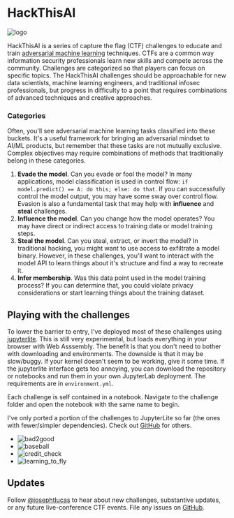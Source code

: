 # HackThisAI
![logo](htai.png)

HackThisAI is a series of capture the flag (CTF) challenges to educate and train [adversarial machine learning](https://en.wikipedia.org/wiki/Adversarial_machine_learning) techniques. CTFs are a common way information security professionals learn new skills and compete across the community. Challenges are categorized so that players can focus on specific topics. The HackThisAI challenges should be approachable for new data scientists, machine learning engineers, and traditional infosec professionals, but progress in difficulty to a point that requires combinations of advanced techniques and creative approaches.


### Categories
Often, you'll see adversarial machine learning tasks classified into these buckets. It's a useful framework for bringing an adversarial mindset to AI/ML products, but remember that these tasks are not mutually exclusive. Complex objectives may require combinations of methods that traditionally belong in these categories.

1. **Evade the model**. Can you evade or fool the model? In many applications, model classification is used in control flow: `if model.predict() == A: do this; else: do that`. If you can successfully control the model output, you may have some sway over control flow. Evasion is also a fundamental task that may help with **influence** and **steal** challenges.
2. **Influence the model**. Can you change how the model operates? You may have direct or indirect access to training data or model training steps.
3. **Steal the model**. Can you steal, extract, or invert the model? In traditional hacking, you might want to use access to exfiltrate a model binary. However, in these challenges, you'll want to interact with the model API to learn things about it's structure and find a way to recreate it.
4. **Infer membership**. Was this data point used in the model training process? If you can determine that, you could violate privacy considerations or start learning things about the training dataset.

## Playing with the challenges

To lower the barrier to entry, I've deployed most of these challenges using [jupyterlite](https://jupyterlite.readthedocs.io/en/latest/). This is still very experimental, but loads everything in your browser with Web Asssembly. The benefit is that you don't need to bother with downloading and environments. The downside is that it may be slow/buggy. If your kernel doesn't seem to be working, give it some time. If the jupyterlite interface gets too annoying, you can download the repository or notebooks and run them in your own JupyterLab deployment. The requirements are in `environment.yml`.

Each challenge is self contained in a notebook. Navigate to the challenge folder and open the notebook with the same name to begin.

I've only ported a portion of the challenges to JupyterLite so far (the ones with fewer/simpler dependencies). Check out [GitHub](https://github.com/JosephTLucas/HackThisAI) for others.
 
- ![bad2good](bad2good/bad2good.ipynb)
- ![baseball](baseball/baseball.ipynb)
- ![credit_check](credit_check/credit_check.ipynb)
- ![learning_to_fly](learning_to_fly/learning_to_fly.ipynb)

## Updates
Follow [@josephtlucas](https://twitter.com/josephtlucas) to hear about new challenges, substantive updates, or any future live-conference CTF events. File any issues on [GitHub](https://github.com/JosephTLucas/HackThisAI).
